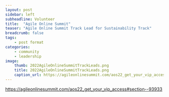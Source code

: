 ```yaml
---
layout: post
sidebar: left
subheadline: Volunteer
title:  "Agile Online Summit"
teaser: "Agile Online Summit Track Lead for Sustainability Track"
breadcrumb: false
tags:
    - post format
categories:
    - community
    - leadership
image:
    thumb: 2022AgileOnlineSummitTrackLeads.png
    title: 2022AgileOnlineSummitTrackLeads.png
    caption_url: https://agileonlinesummit.com/aos22_get_your_vip_access#section--93933
---
```

<a target="new" href="https://agileonlinesummit.com/aos22_get_your_vip_access#section--93933">https://agileonlinesummit.com/aos22_get_your_vip_access#section--93933</a>

